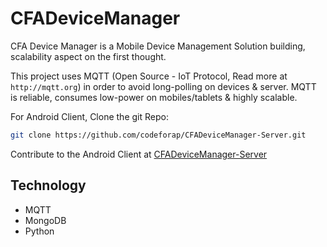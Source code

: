 # CFADeviceManager
CFA Device Manager is a Mobile Device Management Solution building, scalability aspect on the first thought. 

This project uses MQTT (Open Source - IoT Protocol, Read more at `http://mqtt.org`) in order to avoid long-polling on devices & server.
MQTT is reliable, consumes low-power on mobiles/tablets & highly scalable.  


For Android Client, Clone the git Repo:

``` bash
git clone https://github.com/codeforap/CFADeviceManager-Server.git
```

Contribute to the Android Client at [CFADeviceManager-Server](https://github.com/codeforap/CFADeviceManager-Server)

## Technology

* MQTT
* MongoDB
* Python
